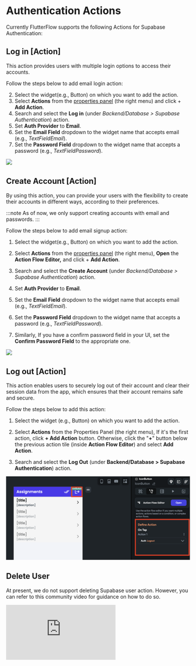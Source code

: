 
# Authentication Actions
Currently FlutterFlow supports the following Actions for Supabase Authentication:

## Log in [Action]

This action provides users with multiple login options to access their accounts.

Follow the steps below to add email login action:

2. Select the widget(e.g., Button) on which you want to add the action.
5. Select **Actions** from the [properties panel](/getting-started/ui-builder/properties-panel) (the right menu) and click + **Add Action**.
8. Search and select the **Log in** (under *Backend/Database > Supabase Authentication*) action.
11. Set **Auth Provider** to **Email**.
14. Set the **Email Field** dropdown to the widget name that accepts email (e.g., *TextFieldEmail*).
17. Set the **Password Field** dropdown to the widget name that accepts a password (e.g., *TextFieldPassword*).

<img src="https://firebasestorage.googleapis.com/v0/b/ecommerceflow-docs/o/supabase-login-action.gif?alt=media&token=a4aa0271-50b9-450f-b1e0-69860f0e66b3"></img>


## Create Account [Action]

By using this action, you can provide your users with the flexibility to create their accounts in different ways, according to their preferences.

:::note
As of now, we only support creating accounts with email and passwords.
:::

Follow the steps below to add email signup action:

1. Select the widget(e.g., Button) on which you want to add the action.

5. Select **Actions** from the [properties panel](/getting-started/ui-builder/properties-panel) (the right menu), **Open** the **Action Flow Editor,** and click + **Add Action**.
8. Search and select the **Create Account** (under *Backend/Database > Supabase Authentication*) action.
11. Set **Auth Provider** to **Email**.
14. Set the **Email** **Field** dropdown to the widget name that accepts email (e.g., *TextFieldEmail*).
17. Set the **Password Field** dropdown to the widget name that accepts a password (e.g., *TextFieldPassword*).
20. Similarly, If you have a confirm password field in your UI, set the **Confirm Password Field** to the appropriate one.

<img src="https://firebasestorage.googleapis.com/v0/b/ecommerceflow-docs/o/create-account-action.gif?alt=media&token=372a8285-bd24-4279-b141-4a02085168c0"></img>

## Log out [Action]

This action enables users to securely log out of their account and clear their session data from the app, which ensures that their account remains safe and secure.

Follow the steps below to add this action:

1. Select the widget (e.g., Button) on which you want to add the action.

5. Select **Actions** from the Properties Panel (the right menu), If it's the first action, 
   click **+ Add Action** button. Otherwise, click the "**+**" button below the previous action 
   tile (inside **Action Flow Editor**) and select **Add Action**.
8. Search and select the **Log Out** (under **Backend/Database > Supabase Authentication**) action.

![img_6.png](img_6.png)


## Delete User 

At present, we do not support deleting Supabase user action. However, you can refer to this community video for guidance on how to do so.

<div class="video-container"><iframe src="https://www.youtube.com/embed/PNBvc35CDAk" title="YouTube video player" frameborder="0" allow="accelerometer; autoplay; clipboard-write; encrypted-media; gyroscope; picture-in-picture; web-share" referrerpolicy="strict-origin-when-cross-origin" allowfullscreen></iframe></div>

